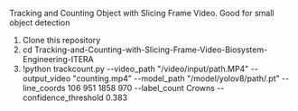 Tracking and Counting Object with Slicing Frame Video.
Good for small object detection
1. Clone this repository
2. cd Tracking-and-Counting-with-Slicing-Frame-Video-Biosystem-Engineering-ITERA
3. !python trackcount.py --video_path "/video/input/path.MP4" --output_video "counting.mp4" --model_path "/model/yolov8/path/.pt" --line_coords 106 951 1858 970 --label_count Crowns --confidence_threshold 0.383
